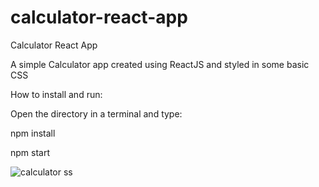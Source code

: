 # calculator-react-app
 Calculator React App

A simple Calculator app created using ReactJS and styled in some basic CSS

How to install and run:

Open the directory in a terminal and type: 

npm install

npm start

![calculator ss](https://user-images.githubusercontent.com/75065962/205329837-2e371337-1ed9-42ac-ab1f-02468ed94ca7.png)
